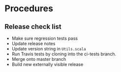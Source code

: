 # Procedures

## Release check list
- Make sure regression tests pass
- Update release notes
- Update version string in `Utils.scala`
- Run Travis tests by cloning into the ci-tests branch.
- Merge onto master branch
- Build new externally visible release
